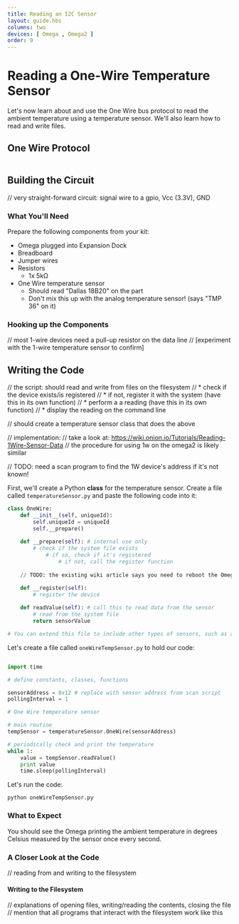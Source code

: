 ```yaml
---
title: Reading an I2C Sensor
layout: guide.hbs
columns: two
devices: [ Omega , Omega2 ]
order: 9
---
```


# Reading a One-Wire Temperature Sensor

<!-- // in this experiment we will:
//  * introduce the one-wire bus protocol
//  * read the ambient temperature using a sensor
//  * learn how to read and write files -->

Let's now learn about and use the One Wire bus protocol to read the ambient temperature using a temperature sensor. We'll also learn how to read and write files.

## One Wire Protocol

<!-- one wire -->
```{r child = '../../shared/one-wire.md'}
```

## Building the Circuit

// very straight-forward circuit: signal wire to a gpio, Vcc (3.3V), GND

### What You'll Need

Prepare the following components from your kit:

* Omega plugged into Expansion Dock
* Breadboard
* Jumper wires
* Resistors
    * 1x 5kΩ
* One Wire temperature sensor
    * Should read "Dallas 18B20" on the part
    * Don't mix this up with the analog temperature sensor! (says "TMP 36" on it)

### Hooking up the Components

// most 1-wire devices need a pull-up resistor on the data line
// [experiment with the 1-wire temperature sensor to confirm]


## Writing the Code


// the script: should read and write from files on the filesystem
//  * check if the device exists/is registered
//    * if not, register it with the system (have this in its own function)
//  * perform a a reading (have this in its own function)
//  * display the reading on the command line

// should create a temperature sensor class that does the above

// implementation:
// take a look at: https://wiki.onion.io/Tutorials/Reading-1Wire-Sensor-Data
//  the procedure for using 1w on the omega2 is likely similar

<!-- // from gabe: o2 firmware 0.1.6b136 has the following files in /etc/modules.d:
./55-sound-soc-core ## the existing wiki article says to use 55-w1-gpio-custom
./w1-master-gpio ## only contains "w1-gpio"
./w1-slave-therm ## only contains "w1_therm"
(no files with the word "custom")
I'm guessing it's one of these, will come back to this later. Not exactly sure how this works yet, I need the sensor to try it out
-->

// TODO: need a scan program to find the 1W device's address if it's not known!

First, we'll create a Python **class** for the temperature sensor. Create a file called `temperatureSensor.py` and paste the following code into it:

``` python
class OneWire:
    def __init__(self, uniqueId):
        self.uniqueId = uniqueId
        self.__prepare()
    
    def __prepare(self): # internal use only
        # check if the system file exists
            # if so, check if it's registered
                # if not, call the register function
                
    // TODO: the existing wiki article says you need to reboot the Omega to set up a new 1W sensor

    def __register(self):
        # register the device    
        
    def readValue(self): # call this to read data from the sensor
        # read from the system file
        return sensorValue

# You can extend this file to include other types of sensors, such as an analog-based sensor, I2C-based, etc!
```

Let's create a file called `oneWireTempSensor.py` to hold our code:

``` python

import time

# define constants, classes, functions

sensorAddress = 0x12 # replace with sensor address from scan script
pollingInterval = 1

# One Wire temperature sensor

# main routine
tempSensor = temperatureSensor.OneWire(sensorAddress)

# periodically check and print the temperature
while 1:
    value = tempSensor.readValue()
    print value
    time.sleep(pollingInterval)

```

Let's run the code:
```
python oneWireTempSensor.py
```

### What to Expect

<!-- // run the program, get a print-out on the command line of the current temperature -->
You should see the Omega printing the ambient temperature in degrees Celsius measured by the sensor once every second.

### A Closer Look at the Code

// reading from and writing to the filesystem

#### Writing to the Filesystem

// explanations of opening files, writing/reading the contents, closing the file
// mention that all programs that interact with the filesystem work like this
